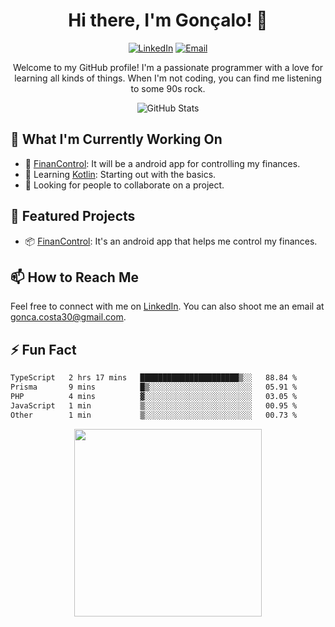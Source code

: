 <h1 align="center">Hi there, I'm Gonçalo! 👋</h1>

<p align="center">
  <!--<a href="https://your-website.com"><img src="https://img.shields.io/badge/-Portfolio-ff69b4" alt="Portfolio"></a>-->
  <a href="https://www.linkedin.com/in/gonçalo-costa-946693229/"><img src="https://img.shields.io/badge/-LinkedIn-0077b5" alt="LinkedIn"></a>
  <a href="mailto:youremail@example.com"><img src="https://img.shields.io/badge/-Email-e74c3c" alt="Email"></a>
</p>

<p align="center">Welcome to my GitHub profile! I'm a passionate programmer with a love for learning all kinds of things. When I'm not coding, you can find me listening to some 90s rock.</p>

<p align="center">
  <img src="https://github-readme-stats.vercel.app/api/top-langs/?username=Costa-atsoC&layout=donut&count_private=true&show_icons=true&bg_color=00000000" alt="GitHub Stats">
</p>

## 🚀 What I'm Currently Working On

- 🔭 [FinanControl](https://github.com/Costa-atsoC/FinanControl): It will be a android app for controlling my finances.
- 🌱 Learning [Kotlin](https://kotlinlang.org): Starting out with the basics.
- 👯 Looking for people to collaborate on a project.

## 🌟 Featured Projects

- 📦 [FinanControl](https://github.com/Costa-atsoC/FinanControl): It's an android app that helps me control my finances.

## 📫 How to Reach Me

Feel free to connect with me on [LinkedIn](https://www.linkedin.com/in/gonçalo-costa-946693229/). You can also shoot me an email at gonca.costa30@gmail.com.

## ⚡ Fun Fact
<!--START_SECTION:waka-->

```txt
TypeScript   2 hrs 17 mins   ██████████████████████▒░░   88.84 %
Prisma       9 mins          █▒░░░░░░░░░░░░░░░░░░░░░░░   05.91 %
PHP          4 mins          ▓░░░░░░░░░░░░░░░░░░░░░░░░   03.05 %
JavaScript   1 min           ▒░░░░░░░░░░░░░░░░░░░░░░░░   00.95 %
Other        1 min           ▒░░░░░░░░░░░░░░░░░░░░░░░░   00.73 %
```

<!--END_SECTION:waka-->
<p align="center">
  <img src="https://user-images.githubusercontent.com/94967933/186885482-cef89a83-9e5e-4edd-b81f-f54ed5b15e6e.jpg" width=300 />
</p>

